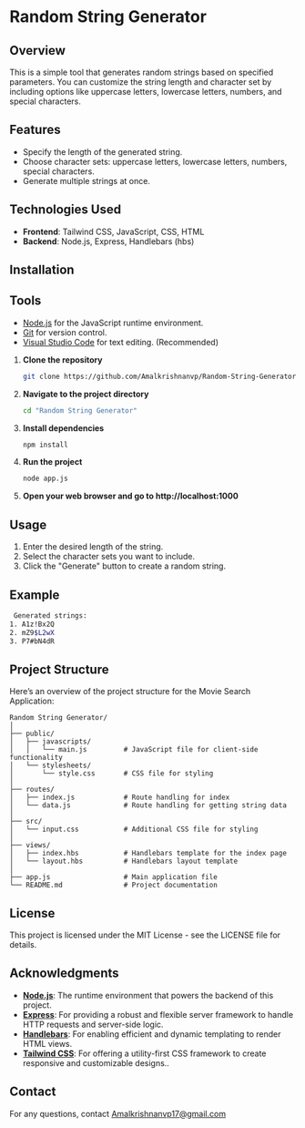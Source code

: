 # Random String Generator

## Overview

This is a simple tool that generates random strings based on specified parameters. You can customize the string length and character set by including options like uppercase letters, lowercase letters, numbers, and special characters.

## Features

- Specify the length of the generated string.
- Choose character sets: uppercase letters, lowercase letters, numbers, special characters.
- Generate multiple strings at once.

## Technologies Used

- **Frontend**: Tailwind CSS, JavaScript, CSS, HTML
- **Backend**: Node.js, Express, Handlebars (hbs)

## Installation

## Tools

- [Node.js](https://nodejs.org/) for the JavaScript runtime environment.
- [Git](https://git-scm.com/) for version control.
- [Visual Studio Code](https://code.visualstudio.com/) for text editing. (Recommended)

1. **Clone the repository**

   ```bash
   git clone https://github.com/Amalkrishnanvp/Random-String-Generator.git
   ```

2. **Navigate to the project directory**

   ```bash
   cd "Random String Generator"
   ```

3. **Install dependencies**

   ```bash
   npm install
   ```

4. **Run the project**

   ```bash
   node app.js
   ```

5. **Open your web browser and go to http://localhost:1000**

## Usage

1. Enter the desired length of the string.
2. Select the character sets you want to include.
3. Click the "Generate" button to create a random string.

## Example

```bash
 Generated strings:
1. A1z!Bx2Q
2. mZ9$L2wX
3. P7#bN4dR
```

## Project Structure

Here’s an overview of the project structure for the Movie Search Application:

```plaintext
Random String Generator/
│
├── public/
│   ├── javascripts/
│   │   └── main.js         # JavaScript file for client-side functionality
│   └── stylesheets/
│       └── style.css       # CSS file for styling
│
├── routes/
│   ├── index.js            # Route handling for index
│   └── data.js             # Route handling for getting string data
│
├── src/
│   └── input.css           # Additional CSS file for styling
│
├── views/
│   ├── index.hbs           # Handlebars template for the index page
│   └── layout.hbs          # Handlebars layout template
│
├── app.js                  # Main application file
└── README.md               # Project documentation

```

## License

This project is licensed under the MIT License - see the LICENSE file for details.

## Acknowledgments

- **[Node.js](https://nodejs.org/en)**: The runtime environment that powers the backend of this project.
- **[Express](https://expressjs.com/)**: For providing a robust and flexible server framework to handle HTTP requests and server-side logic.
- **[Handlebars](https://handlebarsjs.com/)**: For enabling efficient and dynamic templating to render HTML views.
- **[Tailwind CSS](https://tailwindcss.com/)**: For offering a utility-first CSS framework to create responsive and customizable designs..

## Contact

For any questions, contact Amalkrishnanvp17@gmail.com

